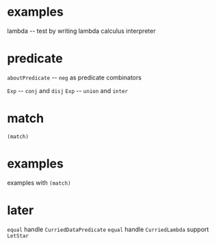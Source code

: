 # examples

lambda -- test by writing lambda calculus interpreter

# predicate

`aboutPredicate` -- `neg` as predicate combinators

`Exp` -- `conj` and `disj`
`Exp` -- `union` and `inter`

# match

`(match)`

# examples

examples with `(match)`

# later

`equal` handle `CurriedDataPredicate`
`equal` handle `CurriedLambda`
support `LetStar`
